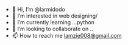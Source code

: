- 👋 Hi, I’m @larmidodo
- 👀 I’m interested in web designing/ 
- 🌱 I’m currently learning ...python
- 💞️ I’m looking to collaborate on ..
- 📫 How to reach me lamzie008@gmail.com

<!---
larmidodo/larmidodo is a ✨ special ✨ repository because its `README.md` (this file) appears on your GitHub profile.
You can click the Preview link to take a look at your changes.
--->
